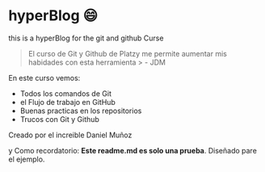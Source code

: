 # hyperBlog :smile:
this is a hyperBlog for the git and github Curse
> El curso de Git y Github de Platzy me permite aumentar mis habidades con esta herramienta > - JDM

En este curso vemos:
* Todos los comandos de Git
* el Flujo de trabajo en GitHub
* Buenas practicas en los repositorios
* Trucos con Git y Github


Creado por el increible Daniel Muñoz

 y Como recordatorio: **Este readme.md es solo una prueba**. Diseñado pare el ejemplo.



